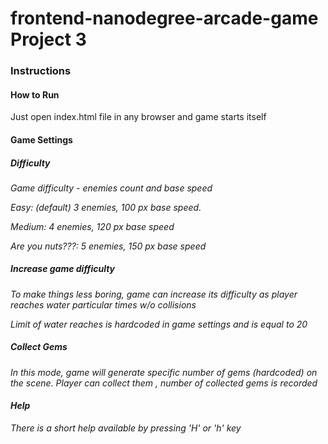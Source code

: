 
<h1>frontend-nanodegree-arcade-game Project 3 </h1>

<h3>Instructions</h3>

<h4>How to Run</h4>

<p>Just open index.html file in any browser and game starts itself</p>

<h4>Game Settings</h4>

<h5><i>Difficulty<i></h5>
<p>Game difficulty - enemies count and base speed</p>
<p>Easy: (default) 3 enemies, 100 px base speed.</p>
<p>Medium: 4 enemies, 120 px base speed </p>
<p>Are you nuts???: 5 enemies, 150 px base speed </p>

<h5><i>Increase game difficulty<i></h5> 

<p>To make things less boring, game can increase its difficulty as player reaches water particular times w/o collisions</p>
<p>Limit of water reaches is hardcoded in game settings and is equal to 20</p>


<h5><i>Collect Gems</i></h5> 

<p>In this mode, game will generate specific number of gems (hardcoded) on the scene. Player can collect them , number of 
collected gems is recorded </p>

<h4>Help</h4>
<p>There is a short help available by pressing 'H' or 'h' key </p>
